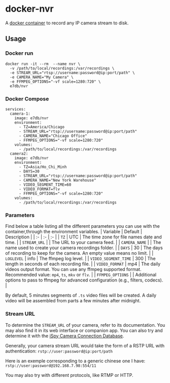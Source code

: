 # docker-nvr

A [docker container](https://hub.docker.com/r/e7db/nvr) to record any IP camera stream to disk.

## Usage

### Docker run

```
docker run -it --rm  --name nvr \
  -v /path/to/local/recordings:/var/recordings \
  -e STREAM_URL="rtsp://username:password@ip:port/path" \
  -e CAMERA_NAME="My Camera" \
  -e FFMPEG_OPTIONS="-vf scale=1280:720" \
  e7db/nvr
```

### Docker Compose

```
services:
  camera-1:
    image: e7db/nvr
    environment:
      - TZ=America/Chicago
      - STREAM_URL="rtsp://username:password@ip:port/path"
      - CAMERA_NAME="Chicago Office"
      - FFMPEG_OPTIONS="-vf scale=1280:720"
    volumes:
      - /path/to/local/recordings:/var/recordings
  camera2:
    image: e7db/nvr
    environment:
      - TZ=Asia/Ho_Chi_Minh
      - DAYS=30
      - STREAM_URL="rtsp://username:password@ip:port/path"
      - CAMERA_NAME="New York Warehouse"
      - VIDEO_SEGMENT_TIME=60
      - VIDEO_FORMAT=flv
      - FFMPEG_OPTIONS="-vf scale=1280:720"
    volumes:
      - /path/to/local/recordings:/var/recordings
```


### Parameters

Find below a table listing all the different parameters you can use with the container,through the environment variables.
| Variable             | Default       | Description |
| :-                   | :-            | :- |
| `TZ`                 | UTC           | The time zone for file names date and time. |
| `STREAM_URL`         |               | The URL to your camera feed. |
| `CAMERA_NAME`        |               | The name used to create your camera recordings folder. |
| `DAYS`               | 30            | The days of recording to keep for the camera. An empty value means no limit. |
| `LOGLEVEL`           | info          | The ffmpeg log level. |
| `VIDEO_SEGMENT_TIME` | 300           | The length in seconds of each recording file. |
| `VIDEO_FORMAT`       | mp4           | The daily videos output format. You can use any ffmpeg supported format. Recommended value: `mp4`, `ts`, `mkv` or `flv`. |
| `FFMPEG_OPTIONS`     |               | Additional options to pass to ffmpeg for advanced configuration (e.g., filters, codecs). |

By default, 5 minutes segments of `.ts` video files will be created. A daily video will be assembled from parts a few minutes after midnight.

### Stream URL

To determine the `STREAM_URL` of your camera, refer to its documentation. You may also find it in its web interface or companion app. You can also try and determine it with the [iSpy Camera Connection Database](https://www.ispyconnect.com/cameras).

Generally, your camera stream URL would take the form of a RSTP URL with authentication:
`rstp://user:password@ip:port/path`

Here is an exemple corresponding to a generic chinese one I have:
`rstp://user:password@192.168.7.98:554/11`

You may also try with different protocols, like RTMP or HTTP.
